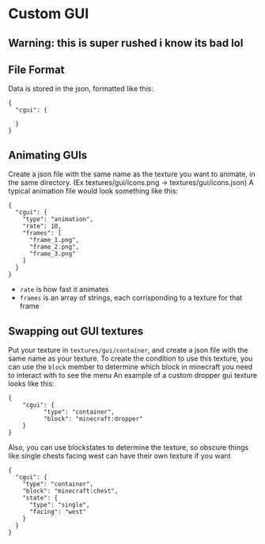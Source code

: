 # Custom GUI

## Warning: this is super rushed i know its bad lol

## File Format
  Data is stored in the json, formatted like this:
  ```
  {
    "cgui": {
      
    }
  }
  ```

## Animating GUIs
  Create a json file with the same name as the texture you want to animate, in the same directory. (Ex textures/gui/icons.png -> textures/gui/icons.json)
  A typical animation file would look something like this:
  ```
  {
    "cgui": {
      "type": "animation",
      "rate": 10,
      "frames": [
        "frame_1.png",
        "frame_2.png",
        "frame_3.png"
      ]
    }
  }
  ```
  - `rate` is how fast it animates
  - `frames` is an array of strings, each corrisponding to a texture for that frame

## Swapping out GUI textures
  Put your texture in `textures/gui/container`, and create a json file with the same name as your texture.
  To create the condition to use this texture, you can use the `block` member to determine which block in minecraft you need to interact with to see the menu
  An example of a custom dropper gui texture looks like this:
  ```
  {
	  "cgui": {
      		"type": "container",
      		"block": "minecraft:dropper"
	  }
  }
  ```

  Also, you can use blockstates to determine the texture, so obscure things like single chests facing west can have their own texture if you want
  ```
  {
    "cgui": {
      "type": "container",
      "block": "minecraft:chest",
      "state": {
        "type": "single",
        "facing": "west"
      }
    }
  }
  ```
